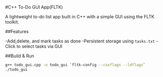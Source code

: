 #C++ To-Do GUI App(FLTK)

A lightweight to-do list app built in C++ with a simple GUI using the FLTK toolkit.

##Features

-Add,delete, and mark tasks as done
-Persistent storage using `tasks.txt`
-Click to select tasks via GUI

##Build & Run

```bash
g++ todo_gui.cpp -o todo_gui `fltk-config --cxxflags --ldflags`
./todo_gui
